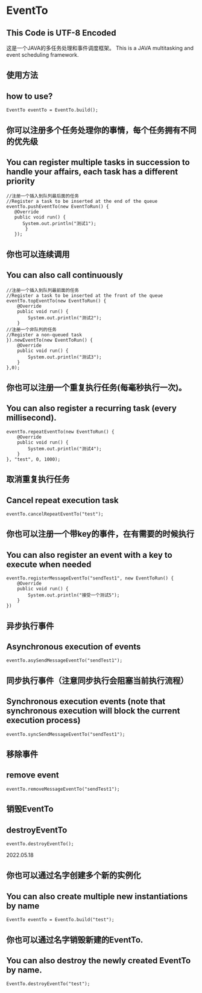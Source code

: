 # EventTo 
## This Code is UTF-8 Encoded
这是一个JAVA的多任务处理和事件调度框架。
This is a JAVA multitasking and event scheduling framework.
## 使用方法
## how to use?
```
EventTo eventTo = EventTo.build();
```
## 你可以注册多个任务处理你的事情，每个任务拥有不同的优先级
## You can register multiple tasks in succession to handle your affairs, each task has a different priority
```
//注册一个插入到队列最后面的任务
//Register a task to be inserted at the end of the queue
eventTo.pushEventTo(new EventToRun() {  
   @Override  
   public void run() {  
	  System.out.println("测试1");  
       }  
   });  
```
## 你也可以连续调用  
## You can also call continuously
```
//注册一个插入到队列最前面的任务
//Register a task to be inserted at the front of the queue
eventTo.topEventTo(new EventToRun() {   
	@Override
	public void run() {  
		System.out.println("测试2");  
	}  
//注册一个非队列的任务
//Register a non-queued task
}).newEventTo(new EventToRun() {   
	@Override  
	public void run() {  
		System.out.println("测试3");   
	}  
},0);  
```
## 你也可以注册一个重复执行任务(每毫秒执行一次)。
## You can also register a recurring task (every millisecond).
```
eventTo.repeatEventTo(new EventToRun() {  
	@Override  
	public void run() {  
		System.out.println("测试4");   
	}  
}, "test", 0, 1000);  
```
## 取消重复执行任务
## Cancel repeat execution task
```
eventTo.cancelRepeatEventTo("test");
```
## 你也可以注册一个带key的事件，在有需要的时候执行
## You can also register an event with a key to execute when needed
```
eventTo.registerMessageEventTo("sendTest1", new EventToRun() {  
	@Override  
	public void run() {  
		System.out.println("接受一个测试5");   
	}  
})  
```
## 异步执行事件
## Asynchronous execution of events
```
eventTo.asySendMessageEventTo("sendTest1");
```
## 同步执行事件（注意同步执行会阻塞当前执行流程）
## Synchronous execution events (note that synchronous execution will block the current execution process)
```
eventTo.syncSendMessageEventTo("sendTest1");
```
## 移除事件
## remove event
```
eventTo.removeMessageEventTo("sendTest1");
```
## 销毁EventTo
## destroyEventTo
```
eventTo.destroyEventTo();
```
2022.05.18
## 你也可以通过名字创建多个新的实例化
## You can also create multiple new instantiations by name
```
EventTo eventTo = EventTo.build("test");
```
## 你也可以通过名字销毁新建的EventTo.
## You can also destroy the newly created EventTo by name.
```
EventTo.destroyEventTo("test");
```

